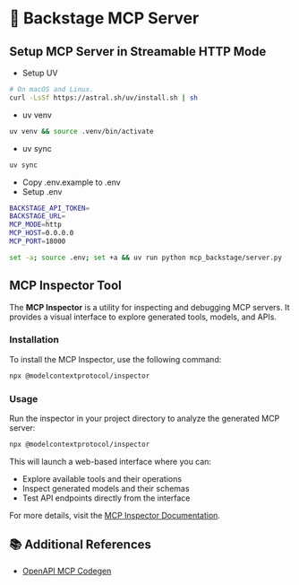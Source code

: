 # 🧠 Backstage MCP Server

## Setup MCP Server in Streamable HTTP Mode
- Setup UV

```bash
# On macOS and Linux.
curl -LsSf https://astral.sh/uv/install.sh | sh
```
- uv venv
```bash
uv venv && source .venv/bin/activate
```
- uv sync
```bash
uv sync
```
- Copy .env.example to .env
- Setup .env
```bash
BACKSTAGE_API_TOKEN=
BACKSTAGE_URL=
MCP_MODE=http
MCP_HOST=0.0.0.0
MCP_PORT=18000
```

```bash
set -a; source .env; set +a && uv run python mcp_backstage/server.py
```

## MCP Inspector Tool

The **MCP Inspector** is a utility for inspecting and debugging MCP servers. It provides a visual interface to explore generated tools, models, and APIs.

### Installation

To install the MCP Inspector, use the following command:

```bash
npx @modelcontextprotocol/inspector
```

### Usage

Run the inspector in your project directory to analyze the generated MCP server:

```bash
npx @modelcontextprotocol/inspector
```

This will launch a web-based interface where you can:

- Explore available tools and their operations
- Inspect generated models and their schemas
- Test API endpoints directly from the interface

For more details, visit the [MCP Inspector Documentation](https://modelcontextprotocol.io/legacy/tools/inspector).

## 📚 Additional References

- [OpenAPI MCP Codegen](https://github.com/cnoe-io/openapi-mcp-codegen)